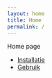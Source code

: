 ```yaml
---
layout: home
title: Home
permalink: /
---
```

Home page

* [Installatie](installation)
* [Gebruik](usage)
